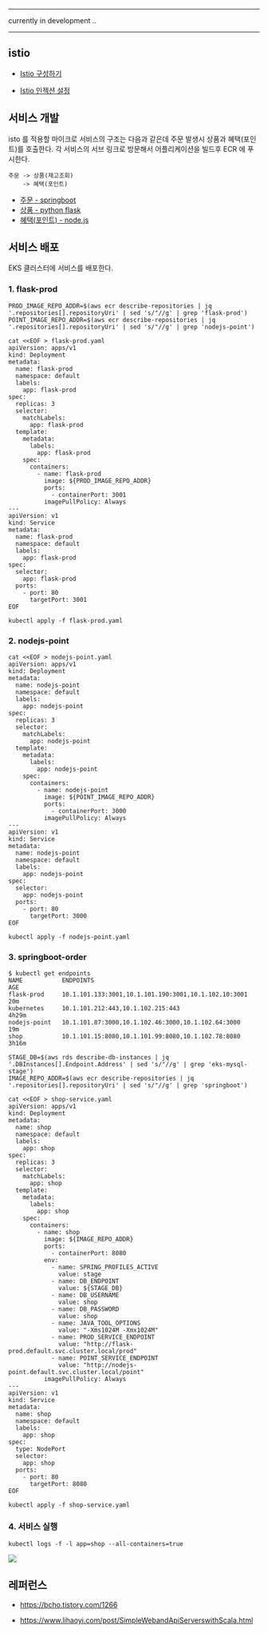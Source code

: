 ****
currently in development ..
****

## istio ##

 * [Istio 구성하기](https://github.com/gnosia93/eks-on-aws/blob/main/tutorial/k8s-istio-provision.md)

 * [Istio 인젝션 설정](https://github.com/gnosia93/eks-on-aws/blob/main/tutorial/k8s-istio-injection.md)



## 서비스 개발 ##
isto 를 적용할 마이크로 서비스의 구조는 다음과 같은데 주문 발생시 상품과 혜택(포인트)를 호출한다. 각 서비스의 서브 링크로 방문해서 어플리케이션을 빌드후 ECR 에 푸시한다.

```
주문 -> 상품(재고조회) 
    -> 혜택(포인트)
```
  
  * [주문 - springboot](https://github.com/gnosia93/eks-on-aws/blob/main/tutorial/istio-service-order.md)
  * [상품 - python flask](https://github.com/gnosia93/eks-on-aws/blob/main/tutorial/istio-flask-prod.md
)
  * [혜택(포인트) - node.js](https://github.com/gnosia93/eks-on-aws/blob/main/tutorial/istio-nodejs-point.md)


## 서비스 배포 ##

EKS 클러스터에 서비스를 배포한다. 

### 1. flask-prod ###

```
PROD_IMAGE_REPO_ADDR=$(aws ecr describe-repositories | jq '.repositories[].repositoryUri' | sed 's/"//g' | grep 'flask-prod')
POINT_IMAGE_REPO_ADDR=$(aws ecr describe-repositories | jq '.repositories[].repositoryUri' | sed 's/"//g' | grep 'nodejs-point')
```

```
cat <<EOF > flask-prod.yaml
apiVersion: apps/v1
kind: Deployment
metadata:
  name: flask-prod
  namespace: default
  labels:
    app: flask-prod
spec:
  replicas: 3
  selector:
    matchLabels:
      app: flask-prod
  template:
    metadata:
      labels:
        app: flask-prod
    spec:
      containers:
        - name: flask-prod
          image: ${PROD_IMAGE_REPO_ADDR}
          ports:
            - containerPort: 3001
          imagePullPolicy: Always
---
apiVersion: v1
kind: Service
metadata:
  name: flask-prod
  namespace: default
  labels:
    app: flask-prod
spec:
  selector:
    app: flask-prod
  ports:
    - port: 80
      targetPort: 3001
EOF
```
```
kubectl apply -f flask-prod.yaml
```

### 2. nodejs-point ###

```
cat <<EOF > nodejs-point.yaml
apiVersion: apps/v1
kind: Deployment
metadata:
  name: nodejs-point
  namespace: default
  labels:
    app: nodejs-point
spec:
  replicas: 3
  selector:
    matchLabels:
      app: nodejs-point
  template:
    metadata:
      labels:
        app: nodejs-point
    spec:
      containers:
        - name: nodejs-point
          image: ${POINT_IMAGE_REPO_ADDR}
          ports:
            - containerPort: 3000
          imagePullPolicy: Always
---
apiVersion: v1
kind: Service
metadata:
  name: nodejs-point
  namespace: default
  labels:
    app: nodejs-point
spec:
  selector:
    app: nodejs-point
  ports:
    - port: 80
      targetPort: 3000
EOF
```
```
kubectl apply -f nodejs-point.yaml
```

### 3. springboot-order ###

```
$ kubectl get endpoints
NAME           ENDPOINTS                                              AGE
flask-prod     10.1.101.133:3001,10.1.101.190:3001,10.1.102.10:3001   20m
kubernetes     10.1.101.212:443,10.1.102.215:443                      4h29m
nodejs-point   10.1.101.87:3000,10.1.102.46:3000,10.1.102.64:3000     19m
shop           10.1.101.15:8080,10.1.101.99:8080,10.1.102.78:8080     3h16m
```

```
STAGE_DB=$(aws rds describe-db-instances | jq '.DBInstances[].Endpoint.Address' | sed 's/"//g' | grep 'eks-mysql-stage')
IMAGE_REPO_ADDR=$(aws ecr describe-repositories | jq '.repositories[].repositoryUri' | sed 's/"//g' | grep 'springboot')
```

```
cat <<EOF > shop-service.yaml
apiVersion: apps/v1
kind: Deployment
metadata:
  name: shop
  namespace: default
  labels:
    app: shop
spec:
  replicas: 3
  selector:
    matchLabels:
      app: shop
  template:
    metadata:
      labels:
        app: shop
    spec:
      containers:
        - name: shop
          image: ${IMAGE_REPO_ADDR}
          ports:
            - containerPort: 8080
          env:
            - name: SPRING_PROFILES_ACTIVE
              value: stage
            - name: DB_ENDPOINT
              value: ${STAGE_DB}
            - name: DB_USERNAME
              value: shop
            - name: DB_PASSWORD
              value: shop
            - name: JAVA_TOOL_OPTIONS
              value: "-Xms1024M -Xmx1024M"
            - name: PROD_SERVICE_ENDPOINT
              value: "http://flask-prod.default.svc.cluster.local/prod"
            - name: POINT_SERVICE_ENDPOINT
              value: "http://nodejs-point.default.svc.cluster.local/point"
          imagePullPolicy: Always
---
apiVersion: v1
kind: Service
metadata:
  name: shop
  namespace: default
  labels:
    app: shop
spec:
  type: NodePort
  selector:
    app: shop
  ports:
    - port: 80
      targetPort: 8080
EOF
```

```
kubectl apply -f shop-service.yaml
```


### 4. 서비스 실행 ###
```
kubectl logs -f -l app=shop --all-containers=true
```
![](https://github.com/gnosia93/eks-on-aws/blob/main/images/istio-service-order-eks.png)



## 레퍼런스 ##

* https://bcho.tistory.com/1266

* https://www.lihaoyi.com/post/SimpleWebandApiServerswithScala.html

